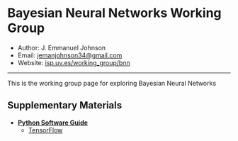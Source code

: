 # Bayesian Neural Networks Working Group

* Author: J. Emmanuel Johnson
* Email: jemanjohnson34@gmail.com
* Website: [isp.uv.es/working_group/bnn](isp.uv.es/working_group/bnn)

---

This is the working group page for exploring Bayesian Neural Networks


## Supplementary Materials


* [**Python Software Guide**](./code/software.md) 
  * [TensorFlow](./code/tensorflow.md)

